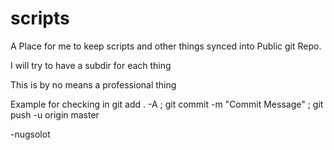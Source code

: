 # scripts
A Place for me to keep scripts and other things synced into Public git Repo.

I will try to have a subdir for each thing

This is by no means a professional thing

Example for checking in 
git add . -A ; git commit -m "Commit Message" ; git push -u origin master


-nugsolot
